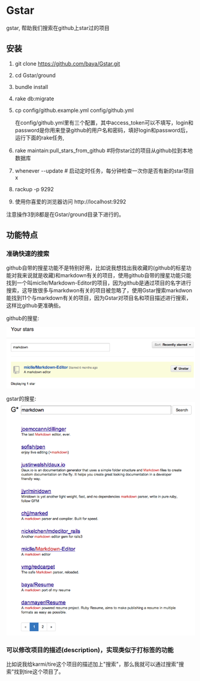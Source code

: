 # Gstar
gstar, 帮助我们搜索在github上star过的项目

## 安装

1. git clone https://github.com/baya/Gstar.git

2. cd Gstar/ground

3. bundle install

4. rake db:migrate

5. cp config/github.example.yml config/github.yml

    在config/github.yml里有三个配置，其中access_token可以不填写，login和password是你用来登录github的用户名和密码，填好login和password后，运行下面的rake任务,

6. rake maintain:pull_stars_from_github #将你star过的项目从github拉到本地数据库

7. whenever --update                    # 启动定时任务，每分钟检查一次你是否有新的star项目x

8. rackup -p 9292

9. 使用你喜爱的浏览器访问 http://localhost:9292

注意操作3到8都是在Gstar/ground目录下进行的。

## 功能特点

### 准确快速的搜索

github自带的搜星功能不是特别好用，比如说我想找出我收藏的(github的标星功能对我来说就是收藏)和markdown有关的项目，使用github自带的搜星功能只能找到一个叫miclle/Markdown-Editor的项目，因为github是通过项目的名字进行搜索，这导致很多与markdwon有关的项目被忽略了，使用Gstar搜索markdwon能找到11个与markdown有关的项目，因为Gstar对项目名和项目描述进行搜索，这样比github更准确些。

github的搜星:

![](/images/Snip20131003_1.png)

gstar的搜星:
![](/images/Snip20131003_2.png)

### 可以修改项目的描述(description)，实现类似于打标签的功能

比如说我给karmi/tire这个项目的描述加上"搜索"，那么我就可以通过搜索"搜索"找到tire这个项目了。






